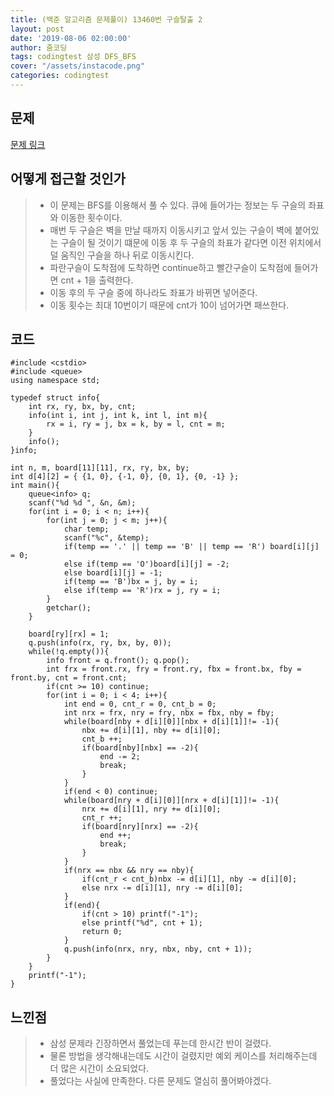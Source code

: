 ```yaml
---
title: (백준 알고리즘 문제풀이) 13460번 구슬탈출 2
layout: post
date: '2019-08-06 02:00:00'
author: 줌코딩
tags: codingtest 삼성 DFS_BFS
cover: "/assets/instacode.png"
categories: codingtest
---
```


## 문제

[문제 링크](https://www.acmicpc.net/problem/13460)

## 어떻게 접근할 것인가

>* 이 문제는 BFS를 이용해서 풀 수 있다. 큐에 들어가는 정보는 두 구슬의 좌표와 이동한 횟수이다.
>* 매번 두 구슬은 벽을 만날 때까지 이동시키고 앞서 있는 구슬이 벽에 붙어있는 구슬이 될 것이기 떄문에 이동 후 두 구슬의 좌표가 같다면 이전 위치에서 덜 움직인 구슬을 하나 뒤로 이동시킨다.
>* 파란구슬이 도착점에 도착하면 continue하고 빨간구슬이 도착점에 들어가면 cnt + 1을 출력한다.
>* 이동 후의 두 구슬 중에 하나라도 좌표가 바뀌면 넣어준다.
>* 이동 횟수는 최대 10번이기 때문에 cnt가 10이 넘어가면 패쓰한다.

## 코드

    #include <cstdio>
    #include <queue>
    using namespace std;

    typedef struct info{
        int rx, ry, bx, by, cnt;
        info(int i, int j, int k, int l, int m){
            rx = i, ry = j, bx = k, by = l, cnt = m;
        }
        info();
    }info;

    int n, m, board[11][11], rx, ry, bx, by;
    int d[4][2] = { {1, 0}, {-1, 0}, {0, 1}, {0, -1} };
    int main(){
        queue<info> q; 
        scanf("%d %d ", &n, &m);
        for(int i = 0; i < n; i++){
            for(int j = 0; j < m; j++){
                char temp;
                scanf("%c", &temp);
                if(temp == '.' || temp == 'B' || temp == 'R') board[i][j] = 0;
                else if(temp == 'O')board[i][j] = -2;
                else board[i][j] = -1;
                if(temp == 'B')bx = j, by = i;
                else if(temp == 'R')rx = j, ry = i;
            }
            getchar();
        }

        board[ry][rx] = 1;
        q.push(info(rx, ry, bx, by, 0));
        while(!q.empty()){
            info front = q.front(); q.pop();
            int frx = front.rx, fry = front.ry, fbx = front.bx, fby = front.by, cnt = front.cnt; 
            if(cnt >= 10) continue;
            for(int i = 0; i < 4; i++){
                int end = 0, cnt_r = 0, cnt_b = 0;
                int nrx = frx, nry = fry, nbx = fbx, nby = fby;
                while(board[nby + d[i][0]][nbx + d[i][1]]!= -1){
                    nbx += d[i][1], nby += d[i][0];
                    cnt_b ++;
                    if(board[nby][nbx] == -2){
                        end -= 2;
                        break;
                    }
                }
                if(end < 0) continue;
                while(board[nry + d[i][0]][nrx + d[i][1]]!= -1){
                    nrx += d[i][1], nry += d[i][0];
                    cnt_r ++;
                    if(board[nry][nrx] == -2){
                        end ++;
                        break;
                    }
                }
                if(nrx == nbx && nry == nby){
                    if(cnt_r < cnt_b)nbx -= d[i][1], nby -= d[i][0];
                    else nrx -= d[i][1], nry -= d[i][0];
                }
                if(end){
                    if(cnt > 10) printf("-1");
                    else printf("%d", cnt + 1);
                    return 0;
                }
                q.push(info(nrx, nry, nbx, nby, cnt + 1));
            }
        }
        printf("-1");    
    }

## 느낀점

>* 삼성 문제라 긴장하면서 풀었는데 푸는데 한시간 반이 걸렸다.
>* 물론 방법을 생각해내는데도 시간이 걸렸지만 예외 케이스를 처리해주는데 더 많은 시간이 소요되었다.
>* 풀었다는 사실에 만족한다. 다른 문제도 열심히 풀어봐야겠다.

